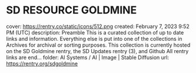 # SD RESOURCE GOLDMINE

cover: https://rentry.co/static/icons/512.png
created: February 7, 2023 9:52 PM (UTC)
description: Preamble This is a curated collection of up to date links and information. Everything else is put into one of the collections in Archives for archival or sorting purposes. This collection is currently hosted on the SD Goldmine rentry, the SD Updates rentry (3), and Github All rentry links are end...
folder: AI Systems / AI | Image | Stable Diffusion
url: https://rentry.org/sdgoldmine